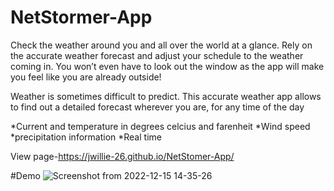 # NetStormer-App

Check the weather around you and all over the world at a glance. Rely on the accurate weather forecast and adjust your schedule to the weather coming in. You won’t even have to look out the window as the app will make you feel like you are already outside!

Weather is sometimes difficult to predict. This accurate weather app allows to find out a detailed forecast wherever you are, for any time of the day 

*Current and temperature in degrees celcius and farenheit
*Wind speed 
*precipitation information
*Real time

View page-https://jwillie-26.github.io/NetStomer-App/

#Demo
![Screenshot from 2022-12-15 14-35-26](https://user-images.githubusercontent.com/105637783/207849665-ce368c1c-1d02-45a8-ab93-f5785ed78771.png)
